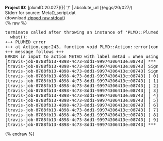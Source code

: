 **Project ID:** [plumID:20.027]({{ '/' | absolute_url }}eggs/20/027/)  
Stderr for source:  MetaD_script.dat   
(download [zipped raw stdout](MetaD_script.dat.plumed_master.stdout.txt.zip))  
{% raw %}
<pre>
terminate called after throwing an instance of 'PLMD::Plumed::ExceptionError'
  what():  
+++ PLUMED error
+++ at Action.cpp:243, function void PLMD::Action::error(const string&) const
+++ message follows +++
ERROR in input to action METAD with label metad : When using ADAPTIVE Gaussians on a grid SIGMA_MIN must be specified
[travis-job-8788fb13-4898-4c73-8dd1-99974306413e:08743] *** Process received signal ***
[travis-job-8788fb13-4898-4c73-8dd1-99974306413e:08743] Signal: Aborted (6)
[travis-job-8788fb13-4898-4c73-8dd1-99974306413e:08743] Signal code:  (-6)
[travis-job-8788fb13-4898-4c73-8dd1-99974306413e:08743] [ 0] /lib/x86_64-linux-gnu/libc.so.6(+0x354b0)[0x7fd21c84b4b0]
[travis-job-8788fb13-4898-4c73-8dd1-99974306413e:08743] [ 1] /lib/x86_64-linux-gnu/libc.so.6(gsignal+0x38)[0x7fd21c84b428]
[travis-job-8788fb13-4898-4c73-8dd1-99974306413e:08743] [ 2] /lib/x86_64-linux-gnu/libc.so.6(abort+0x16a)[0x7fd21c84d02a]
[travis-job-8788fb13-4898-4c73-8dd1-99974306413e:08743] [ 3] /usr/lib/x86_64-linux-gnu/libstdc++.so.6(_ZN9__gnu_cxx27__verbose_terminate_handlerEv+0x16d)[0x7fd21ce8584d]
[travis-job-8788fb13-4898-4c73-8dd1-99974306413e:08743] [ 4] /usr/lib/x86_64-linux-gnu/libstdc++.so.6(+0x8d6b6)[0x7fd21ce836b6]
[travis-job-8788fb13-4898-4c73-8dd1-99974306413e:08743] [ 5] /usr/lib/x86_64-linux-gnu/libstdc++.so.6(+0x8d701)[0x7fd21ce83701]
[travis-job-8788fb13-4898-4c73-8dd1-99974306413e:08743] [ 6] /usr/lib/x86_64-linux-gnu/libstdc++.so.6(__cxa_rethrow+0x49)[0x7fd21ce83969]
[travis-job-8788fb13-4898-4c73-8dd1-99974306413e:08743] [ 7] plumed_master[0x40a072]
[travis-job-8788fb13-4898-4c73-8dd1-99974306413e:08743] [ 8] /lib/x86_64-linux-gnu/libc.so.6(__libc_start_main+0xf0)[0x7fd21c836830]
[travis-job-8788fb13-4898-4c73-8dd1-99974306413e:08743] [ 9] plumed_master[0x40a0e9]
[travis-job-8788fb13-4898-4c73-8dd1-99974306413e:08743] *** End of error message ***
</pre>
{% endraw %}
